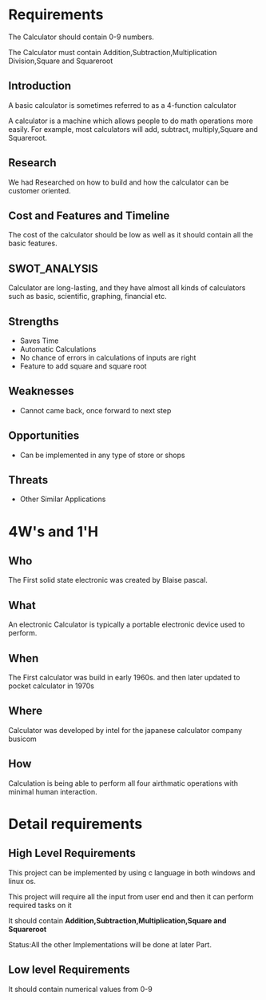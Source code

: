 # Requirements

The Calculator should contain 0-9 numbers.

The Calculator must contain Addition,Subtraction,Multiplication Division,Square and Squareroot

## Introduction
 
A basic calculator is sometimes referred to as a 4-function calculator

A calculator is a machine which allows people to do math operations more easily. For example, most calculators will add, subtract, multiply,Square and Squareroot.

## Research
 We had Researched on how to build and how the calculator can be customer oriented.

## Cost and Features and Timeline

The cost of the calculator should be low as well as it should contain all the basic features.

## SWOT_ANALYSIS

Calculator are long-lasting, and they have almost all kinds of calculators such as basic, scientific, graphing, financial etc.

## Strengths

-   Saves Time
-   Automatic Calculations
-   No chance of errors in calculations of inputs are right
-   Feature to add square and square root

## Weaknesses

-   Cannot came back, once forward to next step

## Opportunities

-   Can be implemented in any type of store or shops

## Threats

-   Other Similar Applications

# 4W&#39;s and 1&#39;H

## Who
   
The First solid state electronic was created by Blaise pascal.

## What

An electronic Calculator is typically a portable electronic device used to perform.

## When

The First calculator was build in early 1960s. and then later updated to pocket calculator in 1970s


## Where

Calculator was developed by intel for the japanese calculator company busicom

## How

Calculation is being able to perform all four airthmatic operations with minimal human interaction.


# Detail requirements
## High Level Requirements

This project can be implemented by using c language in both windows and linux os.

This project will require all the input from user end and then it can perform required tasks on it

It should contain **Addition,Subtraction,Multiplication,Square and Squareroot**


Status:All the other Implementations will be done at later Part.


##  Low level Requirements

It should contain numerical values from 0-9


                                                          
